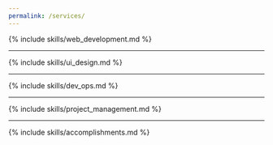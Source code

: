 ```yaml
---
permalink: /services/
---
```


{% include skills/web_development.md %}
***
{% include skills/ui_design.md %}
***
{% include skills/dev_ops.md %}
***
{% include skills/project_management.md %}
***
{% include skills/accomplishments.md %}
